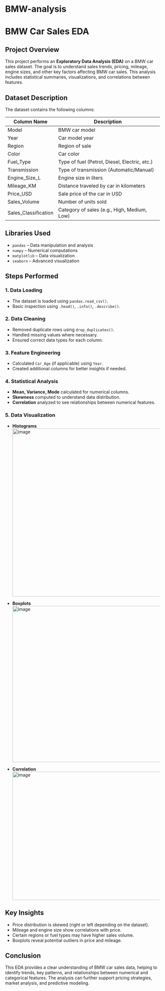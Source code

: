 # BMW-analysis
# BMW Car Sales EDA

## Project Overview
This project performs an **Exploratory Data Analysis (EDA)** on a BMW car sales dataset. The goal is to understand sales trends, pricing, mileage, engine sizes, and other key factors affecting BMW car sales. This analysis includes statistical summaries, visualizations, and correlations between features.

## Dataset Description
The dataset contains the following columns:

| Column Name           | Description                                         |
|-----------------------|-----------------------------------------------------|
| Model                 | BMW car model                                      |
| Year                  | Car model year                                     |
| Region                | Region of sale                                     |
| Color                 | Car color                                         |
| Fuel_Type             | Type of fuel (Petrol, Diesel, Electric, etc.)    |
| Transmission          | Type of transmission (Automatic/Manual)          |
| Engine_Size_L         | Engine size in liters                             |
| Mileage_KM            | Distance traveled by car in kilometers           |
| Price_USD             | Sale price of the car in USD                      |
| Sales_Volume          | Number of units sold                              |
| Sales_Classification  | Category of sales (e.g., High, Medium, Low)      |

## Libraries Used
- `pandas` – Data manipulation and analysis  
- `numpy` – Numerical computations  
- `matplotlib` – Data visualization  
- `seaborn` – Advanced visualization  

## Steps Performed

### 1. Data Loading
- The dataset is loaded using `pandas.read_csv()`.
- Basic inspection using `.head()`, `.info()`, `.describe()`.

### 2. Data Cleaning
- Removed duplicate rows using `drop_duplicates()`.
- Handled missing values where necessary.
- Ensured correct data types for each column.

### 3. Feature Engineering
- Calculated `Car_Age` (if applicable) using `Year`.
- Created additional columns for better insights if needed.

### 4. Statistical Analysis
- **Mean, Variance, Mode** calculated for numerical columns.
- **Skewness** computed to understand data distribution.
- **Correlation** analyzed to see relationships between numerical features.

### 5. Data Visualization
- **Histograms**  <img width="859" height="547" alt="image" src="https://github.com/user-attachments/assets/2dd67ddb-6c4b-4bdc-ae4d-a2033a927abe" />

- **Boxplots**  <img width="721" height="509" alt="image" src="https://github.com/user-attachments/assets/0e171ba3-ab52-4c27-becd-56f88113fc60" />

- **Correlation** <img width="599" height="418" alt="image" src="https://github.com/user-attachments/assets/7fc23db8-f14f-4e0a-99a1-7a622407fa52" />
  

## Key Insights
- Price distribution is skewed (right or left depending on the dataset).  
- Mileage and engine size show correlations with price.  
- Certain regions or fuel types may have higher sales volume.  
- Boxplots reveal potential outliers in price and mileage.  

## Conclusion

This EDA provides a clear understanding of BMW car sales data, helping to identify trends, key patterns, and relationships between numerical and categorical features. The analysis can further support pricing strategies, market analysis, and predictive modeling.
